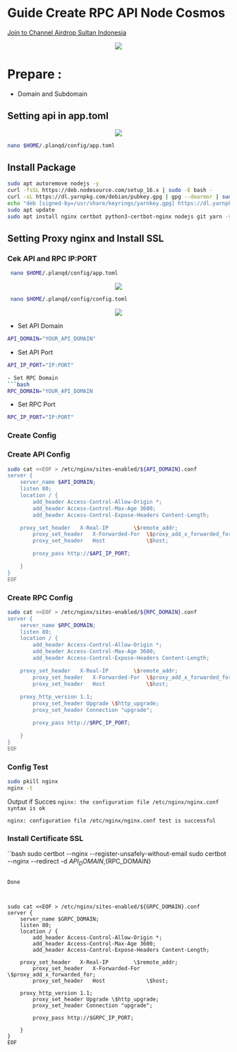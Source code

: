 # Guide Create RPC API Node Cosmos

<p style="font-size:14px" align="left">
<a href="https://t.me/airdropsultanindonesia" target="_blank">Join to Channel Airdrop Sultan Indonesia</a>
</p>

<p align="center">
  <img style="margin: auto; height: auto;" src="https://user-images.githubusercontent.com/65535542/215299422-a34bbb08-a436-4570-a329-6fb996dfaee0.png">
</p>

# Prepare : 
- Domain and Subdomain


## Setting api in app.toml

<p align="center">
  <img style="margin: auto; height: auto;" src="https://user-images.githubusercontent.com/65535542/215301089-2477d432-005b-4505-a3d2-28976ddd1d6c.png">
</p>

```bash
nano $HOME/.planqd/config/app.toml
```

## Install Package

```bash
sudo apt autoremove nodejs -y
curl -fsSL https://deb.nodesource.com/setup_16.x | sudo -E bash -
curl -sL https://dl.yarnpkg.com/debian/pubkey.gpg | gpg --dearmor | sudo tee /usr/share/keyrings/yarnkey.gpg >/dev/null
echo "deb [signed-by=/usr/share/keyrings/yarnkey.gpg] https://dl.yarnpkg.com/debian stable main" | sudo tee /etc/apt/sources.list.d/yarn.list
sudo apt update
sudo apt install nginx certbot python3-certbot-nginx nodejs git yarn -y 
```

## Setting Proxy nginx and Install SSL

### Cek API and RPC IP:PORT


```bash
 nano $HOME/.planqd/config/app.toml
 ```

 <p align="center">
  <img style="margin: auto; height: auto;" src="https://user-images.githubusercontent.com/65535542/215300888-5fe0d7da-ef16-4f86-b9be-81af01f26058.png">
</p>


```bash
 nano $HOME/.planqd/config/config.toml
 ```
<p align="center">
  <img style="margin: auto; height: auto;" src="https://user-images.githubusercontent.com/65535542/215300949-42bb29cc-116d-483d-a512-a4c29fb325d1.png">
</p>


- Set API Domain
```bash
API_DOMAIN="YOUR_API_DOMAIN"
```

- Set API Port
```bash
API_IP_PORT="IP:PORT"

- Set RPC Domain
```bash
RPC_DOMAIN="YOUR_API_DOMAIN
```

- Set RPC Port

```bash
RPC_IP_PORT="IP:PORT"
```


### Create Config

### Create API Config
```bash
sudo cat <<EOF > /etc/nginx/sites-enabled/${API_DOMAIN}.conf
server {
    server_name $API_DOMAIN;
    listen 80;
    location / {
        add_header Access-Control-Allow-Origin *;
        add_header Access-Control-Max-Age 3600;
        add_header Access-Control-Expose-Headers Content-Length;

	proxy_set_header   X-Real-IP        \$remote_addr;
        proxy_set_header   X-Forwarded-For  \$proxy_add_x_forwarded_for;
        proxy_set_header   Host             \$host;

        proxy_pass http://$API_IP_PORT;

    }
}
EOF
```

### Create RPC Config

```bash
sudo cat <<EOF > /etc/nginx/sites-enabled/${RPC_DOMAIN}.conf
server {
    server_name $RPC_DOMAIN;
    listen 80;
    location / {
        add_header Access-Control-Allow-Origin *;
        add_header Access-Control-Max-Age 3600;
        add_header Access-Control-Expose-Headers Content-Length;

	proxy_set_header   X-Real-IP        \$remote_addr;
        proxy_set_header   X-Forwarded-For  \$proxy_add_x_forwarded_for;
        proxy_set_header   Host             \$host;
	
	proxy_http_version 1.1;
        proxy_set_header Upgrade \$http_upgrade;
        proxy_set_header Connection "upgrade";

        proxy_pass http://$RPC_IP_PORT;

    }
}
EOF
```

### Config Test

```bash
sudo pkill nginx
nginx -t 
```

Output if Succes
`nginx: the configuration file /etc/nginx/nginx.conf syntax is ok`

`nginx: configuration file /etc/nginx/nginx.conf test is successful`


### Install Certificate SSL

``bash
sudo certbot --nginx --register-unsafely-without-email
sudo certbot --nginx --redirect -d ${API_DOMAIN},${RPC_DOMAIN}
```

Done



sudo cat <<EOF > /etc/nginx/sites-enabled/${GRPC_DOMAIN}.conf
server {
    server_name $GRPC_DOMAIN;
    listen 80;
    location / {
        add_header Access-Control-Allow-Origin *;
        add_header Access-Control-Max-Age 3600;
        add_header Access-Control-Expose-Headers Content-Length;

	proxy_set_header   X-Real-IP        \$remote_addr;
        proxy_set_header   X-Forwarded-For  \$proxy_add_x_forwarded_for;
        proxy_set_header   Host             \$host;
	
	proxy_http_version 1.1;
        proxy_set_header Upgrade \$http_upgrade;
        proxy_set_header Connection "upgrade";

        proxy_pass http://$GRPC_IP_PORT;

    }
}
EOF

